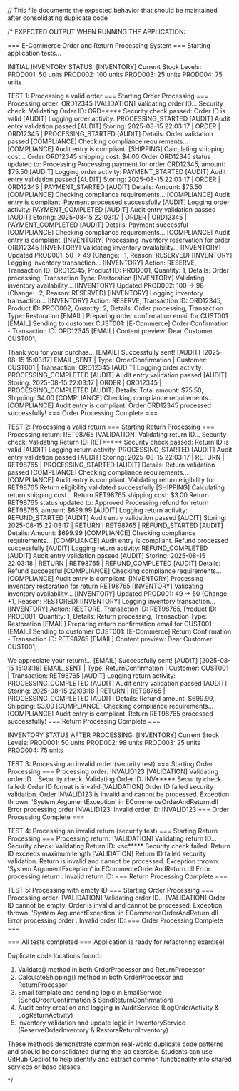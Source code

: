 // This file documents the expected behavior that should be maintained after consolidating duplicate code

/*
EXPECTED OUTPUT WHEN RUNNING THE APPLICATION:

=== E-Commerce Order and Return Processing System ===
Starting application tests...

INITIAL INVENTORY STATUS:
[INVENTORY] Current Stock Levels:
  PROD001: 50 units
  PROD002: 100 units
  PROD003: 25 units
  PROD004: 75 units

TEST 1: Processing a valid order
=== Starting Order Processing ===
Processing order: ORD12345
[VALIDATION] Validating order ID...
Security check: Validating Order ID: ORD*****
Security check passed: Order ID is valid
[AUDIT] Logging order activity: PROCESSING_STARTED
[AUDIT] Audit entry validation passed
[AUDIT] Storing: 2025-08-15 22:03:17 | ORDER | ORD12345 | PROCESSING_STARTED
[AUDIT] Details: Order validation passed
[COMPLIANCE] Checking compliance requirements...
[COMPLIANCE] Audit entry is compliant.
[SHIPPING] Calculating shipping cost...
Order ORD12345 shipping cost: $4.00
Order ORD12345 status updated to: Processing
Processing payment for order ORD12345, amount: $75.50
[AUDIT] Logging order activity: PAYMENT_STARTED
[AUDIT] Audit entry validation passed
[AUDIT] Storing: 2025-08-15 22:03:17 | ORDER | ORD12345 | PAYMENT_STARTED
[AUDIT] Details: Amount: $75.50
[COMPLIANCE] Checking compliance requirements...
[COMPLIANCE] Audit entry is compliant.
Payment processed successfully
[AUDIT] Logging order activity: PAYMENT_COMPLETED
[AUDIT] Audit entry validation passed
[AUDIT] Storing: 2025-08-15 22:03:17 | ORDER | ORD12345 | PAYMENT_COMPLETED
[AUDIT] Details: Payment successful
[COMPLIANCE] Checking compliance requirements...
[COMPLIANCE] Audit entry is compliant.
[INVENTORY] Processing inventory reservation for order ORD12345
[INVENTORY] Validating inventory availability...
[INVENTORY] Updated PROD001: 50 → 49 (Change: -1, Reason: RESERVED)
[INVENTORY] Logging inventory transaction...
[INVENTORY] Action: RESERVE, Transaction ID: ORD12345, Product ID: PROD001, Quantity: 1, Details: Order processing, Transaction Type: Restoration
[INVENTORY] Validating inventory availability...
[INVENTORY] Updated PROD002: 100 → 98 (Change: -2, Reason: RESERVED)
[INVENTORY] Logging inventory transaction...
[INVENTORY] Action: RESERVE, Transaction ID: ORD12345, Product ID: PROD002, Quantity: 2, Details: Order processing, Transaction Type: Restoration
[EMAIL] Preparing order confirmation email for CUST001
[EMAIL] Sending to customer CUST001: [E-Commerce] Order Confirmation - Transaction ID: ORD12345
[EMAIL] Content preview: Dear Customer CUST001,

Thank you for your purchas...
[EMAIL] Successfully sent!
[AUDIT] [2025-08-15 15:03:17] EMAIL_SENT | Type: OrderConfirmation | Customer: CUST001 | Transaction: ORD12345
[AUDIT] Logging order activity: PROCESSING_COMPLETED
[AUDIT] Audit entry validation passed
[AUDIT] Storing: 2025-08-15 22:03:17 | ORDER | ORD12345 | PROCESSING_COMPLETED
[AUDIT] Details: Total amount: $75.50, Shipping: $4.00
[COMPLIANCE] Checking compliance requirements...
[COMPLIANCE] Audit entry is compliant.
Order ORD12345 processed successfully!
=== Order Processing Complete ===

TEST 2: Processing a valid return
=== Starting Return Processing ===
Processing return: RET98765
[VALIDATION] Validating return ID...
Security check: Validating Return ID: RET*****
Security check passed: Return ID is valid
[AUDIT] Logging return activity: PROCESSING_STARTED
[AUDIT] Audit entry validation passed
[AUDIT] Storing: 2025-08-15 22:03:17 | RETURN | RET98765 | PROCESSING_STARTED
[AUDIT] Details: Return validation passed
[COMPLIANCE] Checking compliance requirements...
[COMPLIANCE] Audit entry is compliant.
Validating return eligibility for RET98765
Return eligibility validated successfully
[SHIPPING] Calculating return shipping cost...
Return RET98765 shipping cost: $3.00
Return RET98765 status updated to: Approved
Processing refund for return RET98765, amount: $699.99
[AUDIT] Logging return activity: REFUND_STARTED
[AUDIT] Audit entry validation passed
[AUDIT] Storing: 2025-08-15 22:03:17 | RETURN | RET98765 | REFUND_STARTED
[AUDIT] Details: Amount: $699.99
[COMPLIANCE] Checking compliance requirements...
[COMPLIANCE] Audit entry is compliant.
Refund processed successfully
[AUDIT] Logging return activity: REFUND_COMPLETED
[AUDIT] Audit entry validation passed
[AUDIT] Storing: 2025-08-15 22:03:18 | RETURN | RET98765 | REFUND_COMPLETED
[AUDIT] Details: Refund successful
[COMPLIANCE] Checking compliance requirements...
[COMPLIANCE] Audit entry is compliant.
[INVENTORY] Processing inventory restoration for return RET98765
[INVENTORY] Validating inventory availability...
[INVENTORY] Updated PROD001: 49 → 50 (Change: +1, Reason: RESTORED)
[INVENTORY] Logging inventory transaction...
[INVENTORY] Action: RESTORE, Transaction ID: RET98765, Product ID: PROD001, Quantity: 1, Details: Return processing, Transaction Type: Restoration
[EMAIL] Preparing return confirmation email for CUST001
[EMAIL] Sending to customer CUST001: [E-Commerce] Return Confirmation - Transaction ID: RET98765
[EMAIL] Content preview: Dear Customer CUST001,

We appreciate your return!...
[EMAIL] Successfully sent!
[AUDIT] [2025-08-15 15:03:18] EMAIL_SENT | Type: ReturnConfirmation | Customer: CUST001 | Transaction: RET98765
[AUDIT] Logging return activity: PROCESSING_COMPLETED
[AUDIT] Audit entry validation passed
[AUDIT] Storing: 2025-08-15 22:03:18 | RETURN | RET98765 | PROCESSING_COMPLETED
[AUDIT] Details: Refund amount: $699.99, Shipping: $3.00
[COMPLIANCE] Checking compliance requirements...
[COMPLIANCE] Audit entry is compliant.
Return RET98765 processed successfully!
=== Return Processing Complete ===

INVENTORY STATUS AFTER PROCESSING:
[INVENTORY] Current Stock Levels:
  PROD001: 50 units
  PROD002: 98 units
  PROD003: 25 units
  PROD004: 75 units

TEST 3: Processing an invalid order (security test)
=== Starting Order Processing ===
Processing order: INVALID123
[VALIDATION] Validating order ID...
Security check: Validating Order ID: INV*****
Security check failed: Order ID format is invalid
[VALIDATION] Order ID failed security validation.
Order INVALID123 is invalid and cannot be processed.
Exception thrown: 'System.ArgumentException' in ECommerceOrderAndReturn.dll
Error processing order INVALID123: Invalid order ID: INVALID123
=== Order Processing Complete ===

TEST 4: Processing an invalid return (security test)
=== Starting Return Processing ===
Processing return: <script>alert('xss')</script>
[VALIDATION] Validating return ID...
Security check: Validating Return ID: <sc*****
Security check failed: Return ID exceeds maximum length
[VALIDATION] Return ID failed security validation.
Return <script>alert('xss')</script> is invalid and cannot be processed.
Exception thrown: 'System.ArgumentException' in ECommerceOrderAndReturn.dll
Error processing return <script>alert('xss')</script>: Invalid return ID: <script>alert('xss')</script>
=== Return Processing Complete ===

TEST 5: Processing with empty ID
=== Starting Order Processing ===
Processing order: 
[VALIDATION] Validating order ID...
[VALIDATION] Order ID cannot be empty.
Order  is invalid and cannot be processed.
Exception thrown: 'System.ArgumentException' in ECommerceOrderAndReturn.dll
Error processing order : Invalid order ID: 
=== Order Processing Complete ===


=== All tests completed ===
Application is ready for refactoring exercise!

Duplicate code locations found:
1. Validate() method in both OrderProcessor and ReturnProcessor
2. CalculateShipping() method in both OrderProcessor and ReturnProcessor
3. Email template and sending logic in EmailService (SendOrderConfirmation & SendReturnConfirmation)
4. Audit entry creation and logging in AuditService (LogOrderActivity & LogReturnActivity)
5. Inventory validation and update logic in InventoryService (ReserveOrderInventory & RestoreReturnInventory)

These methods demonstrate common real-world duplicate code patterns and should be consolidated during the lab exercise.
Students can use GitHub Copilot to help identify and extract common functionality into shared services or base classes.

*/

